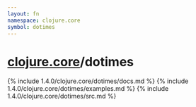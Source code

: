 ```yaml
---
layout: fn
namespace: clojure.core
symbol: dotimes
---
```


# [clojure.core](../)/dotimes

{% include 1.4.0/clojure.core/dotimes/docs.md %}
{% include 1.4.0/clojure.core/dotimes/examples.md %}
{% include 1.4.0/clojure.core/dotimes/src.md %}

